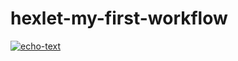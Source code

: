 # hexlet-my-first-workflow
[![echo-text](https://github.com/sshelyagovsky/hexlet-my-first-workflow/actions/workflows/hexlet-check.yml/badge.svg)](https://github.com/sshelyagovsky/hexlet-my-first-workflow/actions/workflows/hexlet-check.yml)
